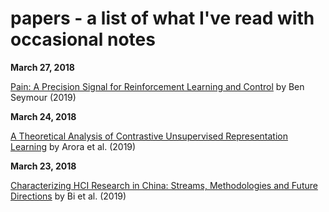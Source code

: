 # papers - a list of what I've read with occasional notes

**March 27, 2018**

[Pain: A Precision Signal for Reinforcement Learning and Control](https://www.sciencedirect.com/science/article/pii/S0896627319300820) by Ben Seymour (2019)

**March 24, 2018**

[A Theoretical Analysis of Contrastive Unsupervised Representation Learning](https://arxiv.org/pdf/1902.09229.pdf) by Arora et al. (2019)

**March 23, 2018**

[Characterizing HCI Research in China: Streams, Methodologies and Future Directions](https://arxiv.org/abs/1903.08915) by Bi et al. (2019)
